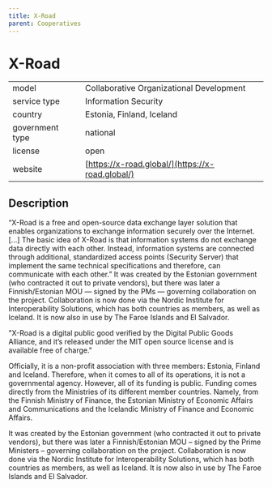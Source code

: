 ```yaml
---
title: X-Road
parent: Cooperatives
---
```


# X-Road

|                   |                                          |
|:------------------|:-----------------------------------------|
| model             | Collaborative Organizational Development
| service type      | Information Security
| country           | Estonia, Finland, Iceland
| government type   | national
| license           | open
| website           | [https://x-road.global/](https://x-road.global/)


## Description
“X-Road is a free and open-source data exchange layer solution that enables organizations to exchange information securely over the Internet. [...] The basic idea of X-Road is that information systems do not exchange data directly with each other. Instead, information systems are connected through additional, standardized access points (Security Server) that implement the same technical specifications and therefore, can communicate with each other.” It was created by the Estonian government (who contracted it out to private vendors), but there was later a Finnish/Estonian MOU — signed by the PMs — governing collaboration on the project. Collaboration is now done via the Nordic Institute for Interoperability Solutions, which has both countries as members, as well as Iceland. It is now also in use by The Faroe Islands and El Salvador.

"X-Road is a digital public good verified by the Digital Public Goods Alliance, and it’s released under the MIT open source license and is available free of charge."

Officially, it is a non-profit association with three members: Estonia, Finland and Iceland. Therefore, when it comes to all of its operations, it is not a governmental agency. However, all of its funding is public. Funding comes directly from the Ministries of its different member countries. Namely, from the Finnish Ministry of Finance, the Estonian Ministry of Economic Affairs and Communications and the Icelandic Ministry of Finance and Economic Affairs.

It was created by the Estonian government (who contracted it out to private vendors), but there was later a Finnish/Estonian MOU – signed by the Prime Ministers – governing collaboration on the project. Collaboration is now done via the Nordic Institute for Interoperability Solutions, which has both countries as members, as well as Iceland. It is now also in use by The Faroe Islands and El Salvador. 
